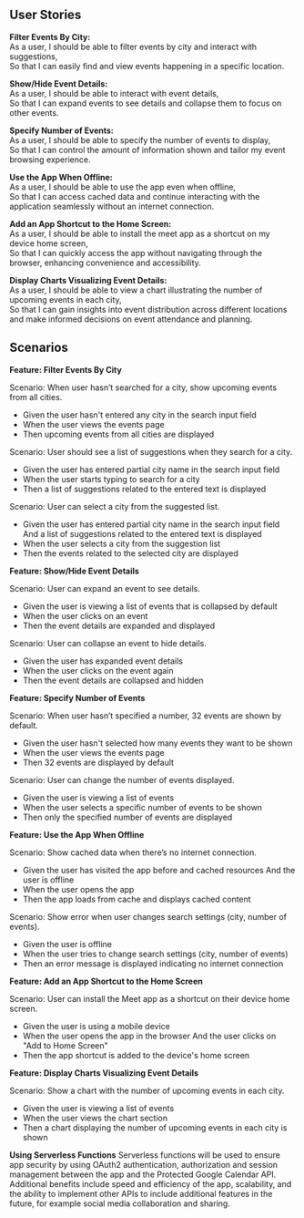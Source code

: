 ## User Stories

**Filter Events By City:**  
As a user,
I should be able to filter events by city and interact with suggestions,  
So that I can easily find and view events happening in a specific location.

**Show/Hide Event Details:**  
As a user,
I should be able to interact with event details,  
So that I can expand events to see details and collapse them to focus on other events.

**Specify Number of Events:**  
As a user,
I should be able to specify the number of events to display,  
So that I can control the amount of information shown and tailor my event browsing experience.

**Use the App When Offline:**  
As a user,
I should be able to use the app even when offline,  
So that I can access cached data and continue interacting with the application seamlessly without an internet connection.

**Add an App Shortcut to the Home Screen:**  
As a user,
I should be able to install the meet app as a shortcut on my device home screen,  
So that I can quickly access the app without navigating through the browser, enhancing convenience and accessibility.

**Display Charts Visualizing Event Details:**  
As a user,
I should be able to view a chart illustrating the number of upcoming events in each city,  
So that I can gain insights into event distribution across different locations and make informed decisions on event attendance and planning.

## Scenarios

**Feature: Filter Events By City**

Scenario: When user hasn’t searched for a city, show upcoming events from all cities.

- Given the user hasn't entered any city in the search input field
- When the user views the events page
- Then upcoming events from all cities are displayed

Scenario: User should see a list of suggestions when they search for a city.

- Given the user has entered partial city name in the search input field
- When the user starts typing to search for a city
- Then a list of suggestions related to the entered text is displayed

Scenario: User can select a city from the suggested list.

- Given the user has entered partial city name in the search input field And a list of suggestions related to the entered text is displayed
- When the user selects a city from the suggestion list
- Then the events related to the selected city are displayed

**Feature: Show/Hide Event Details**

Scenario: User can expand an event to see details.

- Given the user is viewing a list of events that is collapsed by default
- When the user clicks on an event
- Then the event details are expanded and displayed

Scenario: User can collapse an event to hide details.

- Given the user has expanded event details
- When the user clicks on the event again
- Then the event details are collapsed and hidden

**Feature: Specify Number of Events**

Scenario: When user hasn’t specified a number, 32 events are shown by default.

- Given the user hasn't selected how many events they want to be shown
- When the user views the events page
- Then 32 events are displayed by default

Scenario: User can change the number of events displayed.

- Given the user is viewing a list of events
- When the user selects a specific number of events to be shown
- Then only the specified number of events are displayed

**Feature: Use the App When Offline**

Scenario: Show cached data when there’s no internet connection.

- Given the user has visited the app before and cached resources And the user is offline
- When the user opens the app
- Then the app loads from cache and displays cached content

Scenario: Show error when user changes search settings (city, number of events).

- Given the user is offline
- When the user tries to change search settings (city, number of events)
- Then an error message is displayed indicating no internet connection

**Feature: Add an App Shortcut to the Home Screen**

Scenario: User can install the Meet app as a shortcut on their device home screen.

- Given the user is using a mobile device
- When the user opens the app in the browser And the user clicks on "Add to Home Screen"
- Then the app shortcut is added to the device's home screen

**Feature: Display Charts Visualizing Event Details**

Scenario: Show a chart with the number of upcoming events in each city.

- Given the user is viewing a list of events
- When the user views the chart section
- Then a chart displaying the number of upcoming events in each city is shown

**Using Serverless Functions**
Serverless functions will be used to ensure app security by using OAuth2 authentication, authorization and session management between the app and the Protected Google Calendar API. Additional benefits include speed and efficiency of the app, scalability, and the ability to implement other APIs to include additional features in the future, for example social media collaboration and sharing.
